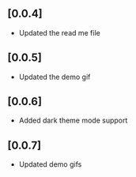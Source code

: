 ## [0.0.4]

* Updated the read me file

## [0.0.5]

* Updated the demo gif

## [0.0.6]

* Added dark theme mode support

## [0.0.7]

* Updated demo gifs

